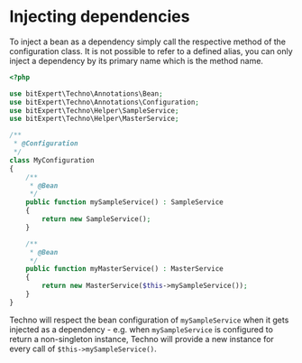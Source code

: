 # Injecting dependencies

To inject a bean as a dependency simply call the respective method of
the configuration class. It is not possible to refer to a defined alias,
you can only inject a dependency by its primary name which is the method
name.

```php
<?php

use bitExpert\Techno\Annotations\Bean;
use bitExpert\Techno\Annotations\Configuration;
use bitExpert\Techno\Helper\SampleService;
use bitExpert\Techno\Helper\MasterService;

/**
 * @Configuration
 */
class MyConfiguration
{
    /**
     * @Bean
     */
    public function mySampleService() : SampleService
    {
        return new SampleService();
    }

    /**
     * @Bean
     */
    public function myMasterService() : MasterService
    {
        return new MasterService($this->mySampleService());
    }
}
```

Techno will respect the bean configuration of `mySampleService` when it
gets injected as a dependency - e.g. when `mySampleService` is configured
to return a non-singleton instance, Techno will provide a new instance
for every call of `$this->mySampleService()`.

